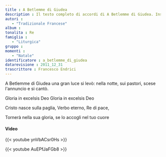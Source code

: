 ```yaml
--- 
title : A Betlemme di Giudea
description : Il testo completo di accordi di A Betlemme di Giudea. Inseriscila nel tuo canzoniere!
autori : 
   - "Tradizionale Francese"
album : 
tonalita : Re
famiglia : 
   - "Liturgica"
gruppo : 
momenti : 
   - "Natale"
identificatore : a_betlemme_di_giudea
datarevisione : 2011_12_31
trascrittore : Francesco Endrici
--- 
```




A Betlemme di Giudea una gran luce si levò:
nella notte, sui pastori, scese l'annuncio e si cantò.


Gloria in excelsis Deo
Gloria in excelsis Deo


Cristo nasce sulla paglia, 
Verbo eterno, Re di pace, 


Tornerà nella sua gloria, 
se lo accogli nel tuo cuore 



#### Video
{{< youtube ynVbACsr0Hs >}} 

{{< youtube AuEPfJaFGb8 >}} 


